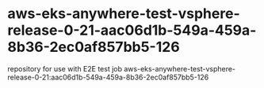 # aws-eks-anywhere-test-vsphere-release-0-21-aac06d1b-549a-459a-8b36-2ec0af857bb5-126
repository for use with E2E test job aws-eks-anywhere-test-vsphere-release-0-21:aac06d1b-549a-459a-8b36-2ec0af857bb5-126
